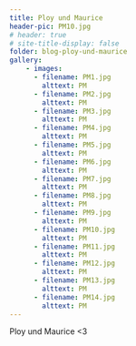 ```yaml
---
title: Ploy und Maurice
header-pic: PM10.jpg
# header: true
# site-title-display: false
folder: blog-ploy-und-maurice
gallery: 
    - images:
      - filename: PM1.jpg
        alttext: PM
      - filename: PM2.jpg
        alttext: PM
      - filename: PM3.jpg
        alttext: PM
      - filename: PM4.jpg
        alttext: PM
      - filename: PM5.jpg
        alttext: PM
      - filename: PM6.jpg
        alttext: PM
      - filename: PM7.jpg
        alttext: PM
      - filename: PM8.jpg
        alttext: PM
      - filename: PM9.jpg
        alttext: PM
      - filename: PM10.jpg
        alttext: PM
      - filename: PM11.jpg
        alttext: PM
      - filename: PM12.jpg
        alttext: PM
      - filename: PM13.jpg
        alttext: PM
      - filename: PM14.jpg
        alttext: PM
---
```

Ploy und Maurice
&lt;3
